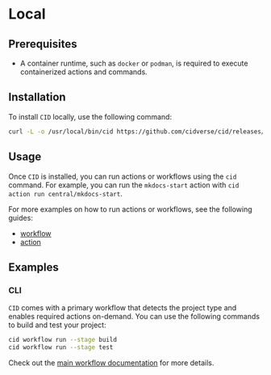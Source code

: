 # Local

## Prerequisites

- A container runtime, such as `docker` or `podman`, is required to execute containerized actions and commands.

## Installation

To install `CID` locally, use the following command:

```sh
curl -L -o /usr/local/bin/cid https://github.com/cidverse/cid/releases/download/latest/linux_amd64
```

## Usage

Once `CID` is installed, you can run actions or workflows using the `cid` command. For example, you can run the `mkdocs-start` action with `cid action run central/mkdocs-start`.

For more examples on how to run actions or workflows, see the following guides:

- [workflow](../config/workflow.md)
- [action](../config/action.md)

## Examples

### CLI

`CID` comes with a primary workflow that detects the project type and enables required actions on-demand. You can use the following commands to build and test your project:

``` sh
cid workflow run --stage build
cid workflow run --stage test
```

Check out the [main workflow documentation](../catalog/workflows/main.md) for more details.
